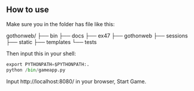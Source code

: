 ## How to use
Make sure you in the folder has file like this:

gothonweb/
├── bin
├── docs
├── ex47
├── gothonweb
├── sessions
├── static
├── templates
└── tests

Then input this in your shell:
```python
export PYTHONPATH=$PYTHONPATH:.
python /bin/gameapp.py
```
Input http://localhost:8080/ in your browser, Start Game.
